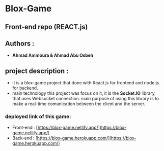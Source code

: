 # Blox-Game

## Front-end repo (REACT.js)

## Authors :

- **Ahmad Ammoura & Ahmad Abu Osbeh**

## project description :

- it is a blox-game project that done with React.js for frontend and node.js for backend.
- main technology this project was focus on it, it is the **Socket.IO** library, that uses Websocket connection. main purpose of using this library is to make a real-time comunication between the client and the server.

### deployed link of this game:

- Front-end : [https://blox-game.netlify.app/](https://blox-game.netlify.app/)
- Back-end : [https://blox-game.herokuapp.com/](https://blox-game.herokuapp.com/)
